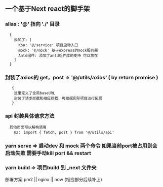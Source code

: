 ## 一个基于Next react的脚手架



### alias : '@' 指向 './' 目录


```
  {
    添加了: [
      Koa: '@/service' 项目启动入口
      mock: '@/mock' 基于express的mock服务器
      Antd组件: 添加了antd组件库的支持 可以放在
    ]
  }
```


### 封装了axios的 get，post =>  '@/utils/axios' ( by return promise )
 

```
   {
    这里定义了全局baseURL
    封装了请求拦截和相应拦截，可根据实际项目进行拓展
   }
```

  
### api 封装具体请求方法

```
  其他页面可以解构调用
    如： import { fetch, post } from '@/utils/api'
```


### yarn serve => 启动dev 和 mock 两个命令 如果当前port被占用则会启动失败 需要手动kill port && restart


### yarn build => 项目build 到 _next 文件夹

  部署方案 pm2 || nginx || now    (相应部分后续补上)

